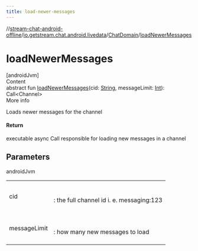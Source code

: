 ```yaml
---
title: load-newer-messages
---
```

//[stream-chat-android-offline](../../../index.md)/[io.getstream.chat.android.livedata](../index.md)/[ChatDomain](index.md)/[loadNewerMessages](loadNewerMessages.md)



# loadNewerMessages  
[androidJvm]  
Content  
abstract fun [loadNewerMessages](loadNewerMessages.md)(cid: [String](https://kotlinlang.org/api/latest/jvm/stdlib/kotlin/-string/index.html), messageLimit: [Int](https://kotlinlang.org/api/latest/jvm/stdlib/kotlin/-int/index.html)): Call&lt;Channel&gt;  
More info  


Loads newer messages for the channel



#### Return  


executable async Call responsible for loading new messages in a channel



## Parameters  
  
androidJvm  
  
| | |
|---|---|
| <a name="io.getstream.chat.android.livedata/ChatDomain/loadNewerMessages/#kotlin.String#kotlin.Int/PointingToDeclaration/"></a>cid| <a name="io.getstream.chat.android.livedata/ChatDomain/loadNewerMessages/#kotlin.String#kotlin.Int/PointingToDeclaration/"></a><br/><br/>: the full channel id i. e. messaging:123<br/><br/>|
| <a name="io.getstream.chat.android.livedata/ChatDomain/loadNewerMessages/#kotlin.String#kotlin.Int/PointingToDeclaration/"></a>messageLimit| <a name="io.getstream.chat.android.livedata/ChatDomain/loadNewerMessages/#kotlin.String#kotlin.Int/PointingToDeclaration/"></a><br/><br/>: how many new messages to load<br/><br/>|
  
  



